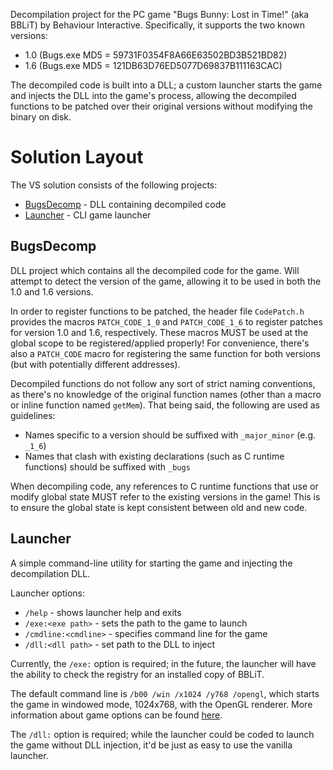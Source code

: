 
Decompilation project for the PC game "Bugs Bunny: Lost in Time!" (aka BBLiT)
by Behaviour Interactive. Specifically, it supports the two known versions:

- 1.0 (Bugs.exe MD5 = 59731F0354F8A66E63502BD3B521BD82)
- 1.6 (Bugs.exe MD5 = 121DB63D76ED5077D69837B111163CAC)

The decompiled code is built into a DLL; a custom launcher starts the game and
injects the DLL into the game's process, allowing the decompiled functions to be
patched over their original versions without modifying the binary on disk.

# Solution Layout

The VS solution consists of the following projects:

- [BugsDecomp](#bugsdecomp) - DLL containing decompiled code
- [Launcher](#launcher) - CLI game launcher

## BugsDecomp

DLL project which contains all the decompiled code for the game. Will attempt to
detect the version of the game, allowing it to be used in both the 1.0 and 1.6
versions.

In order to register functions to be patched, the header file `CodePatch.h`
provides the macros `PATCH_CODE_1_0` and `PATCH_CODE_1_6` to register patches
for version 1.0 and 1.6, respectively. These macros MUST be used at the global
scope to be registered/applied properly! For convenience, there's also a
`PATCH_CODE` macro for registering the same function for both versions (but with
potentially different addresses).

Decompiled functions do not follow any sort of strict naming conventions, as
there's no knowledge of the original function names (other than a macro or
inline function named `getMem`). That being said, the following are used as
guidelines:

- Names specific to a version should be suffixed with `_major_minor` (e.g.
`_1_6`)
- Names that clash with existing declarations (such as C runtime functions)
should be suffixed with `_bugs`

When decompiling code, any references to C runtime functions that use or modify
global state MUST refer to the existing versions in the game! This is to ensure
the global state is kept consistent between old and new code.

## Launcher

A simple command-line utility for starting the game and injecting the
decompilation DLL.

Launcher options:

- `/help` - shows launcher help and exits
- `/exe:<exe path>` - sets the path to the game to launch
- `/cmdline:<cmdline>` - specifies command line for the game
- `/dll:<dll path>` - set path to the DLL to inject

Currently, the `/exe:` option is required; in the future, the launcher will have
the ability to check the registry for an installed copy of BBLiT.

The default command line is `/b00 /win /x1024 /y768 /opengl`, which starts the
game in windowed mode, 1024x768, with the OpenGL renderer. More information
about game options can be found [here](doc/internals.md#launch-options).

The `/dll:` option is required; while the launcher could be coded to launch the
game without DLL injection, it'd be just as easy to use the vanilla launcher.
